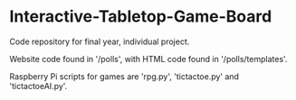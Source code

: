 # Interactive-Tabletop-Game-Board
Code repository for final year, individual project. 

Website code found in '/polls', with HTML code found in '/polls/templates'.

Raspberry Pi scripts for games are 'rpg.py', 'tictactoe.py' and 'tictactoeAI.py'.
